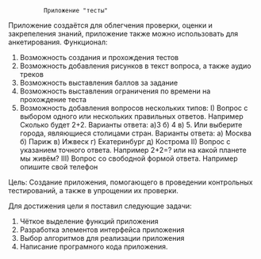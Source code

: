               Приложение "тесты"
Приложение создаётся для облегчения проверки, оценки и закрепеления знаний, приложение также можно использовать для анкетирования. 
Функционал: 
  1) Возможность создания и прохождения тестов
  2) Возможность добавления рисунков в текст вопроса, а также аудио треков
  3) Возможность выставления баллов за задание
  4) Возможность выставления ограничения по времени на прохождение теста
  5) Возможность добавления вопросов нескольких типов:
    I) Вопрос с выбором одного или нескольких правильных ответов. Например Сколько будет 2+2. Варианты ответа: а)3 б) 4 в) 5. Или выберите города, являющиеся столицами стран. Варианты ответа: а) Москва б) Париж в) Ижвеск г) Екатеринбург д) Кострома
    II) Вопрос с указанием точного ответа. Например 2+2=? или на какой планете мы живём?
    III) Вопрос со свободной формой ответа. Например опишите свой телефон

Цель: Создание приложения, помогающего в проведении контрольных тестирований, а также в упрощении их проверки.

Для достижения цели я поставил следующие задачи:
1) Чёткое выделение функций приложения
2) Разработка элементов интерфейса приложения
3) Выбор алгоритмов для реализации приложения
4) Написание програмного кода приложения.
